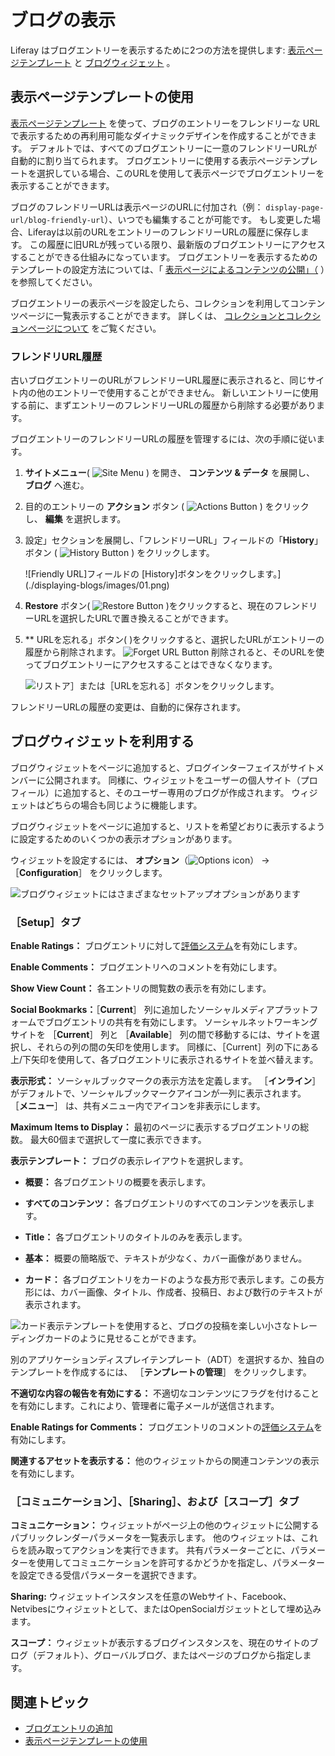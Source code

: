 # ブログの表示

Liferay はブログエントリーを表示するために2つの方法を提供します: [表示ページテンプレート](#using-display-page-templates) と [ブログウィジェット](#using-the-blogs-widget) 。

## 表示ページテンプレートの使用

[表示ページテンプレート](../../site-building/displaying-content/using-display-page-templates.md) を使って、ブログのエントリーをフレンドリーな URL で表示するための再利用可能なダイナミックデザインを作成することができます。 デフォルトでは、すべてのブログエントリーに一意のフレンドリーURLが自動的に割り当てられます。 ブログエントリーに使用する表示ページテンプレートを選択している場合、このURLを使用して表示ページでブログエントリーを表示することができます。

ブログのフレンドリーURLは表示ページのURLに付加され（例： `display-page-url/blog-friendly-url`）、いつでも編集することが可能です。 もし変更した場合、Liferayは以前のURLをエントリーのフレンドリーURLの履歴に保存します。 この履歴に旧URLが残っている限り、最新版のブログエントリーにアクセスすることができる仕組みになっています。 ブログエントリーを表示するためのテンプレートの設定方法については、「 [表示ページによるコンテンツの公開」（](../../site-building/displaying-content/using-display-page-templates/publishing-content-with-display-pages.md) ）を参照してください。

ブログエントリーの表示ページを設定したら、コレクションを利用してコンテンツページに一覧表示することができます。 詳しくは、 [コレクションとコレクションページについて](./../collections-and-collection-pages/about-collections-and-collection-pages.md) をご覧ください。

### フレンドリURL履歴

古いブログエントリーのURLがフレンドリーURL履歴に表示されると、同じサイト内の他のエントリーで使用することができません。 新しいエントリーに使用する前に、まずエントリーのフレンドリーURLの履歴から削除する必要があります。

ブログエントリーのフレンドリーURLの履歴を管理するには、次の手順に従います。

1. **サイトメニュー**( ![Site Menu](../../images/icon-product-menu.png) ) を開き、 **コンテンツ & データ** を展開し、 **ブログ** へ進む。

1. 目的のエントリーの **アクション** ボタン ( ![Actions Button](../../images/icon-actions.png) ) をクリックし、 **編集** を選択します。

1. 設定」セクションを展開し、「フレンドリーURL」フィールドの「**History**」 ボタン ( ![History Button](../../images/icon-history.png) ) をクリックします。

   ![Friendly URL]フィールドの [History]ボタンをクリックします。](./displaying-blogs/images/01.png)

1. **Restore** ボタン( ![Restore Button](../../images/icon-restore2.png) )をクリックすると、現在のフレンドリ ーURLを選択したURLで置き換えることができます。

1. ** URLを忘れる」ボタン( )をクリックすると、選択したURLがエントリーの履歴から削除されます。 ![Forget URL Button](../../images/icon-delete.png) 削除されると、そのURLを使ってブログエントリーにアクセスすることはできなくなります。

   ![リストア］または［URLを忘れる］ボタンをクリックします。](./displaying-blogs/images/02.png)

フレンドリーURLの履歴の変更は、自動的に保存されます。

## ブログウィジェットを利用する

ブログウィジェットをページに追加すると、ブログインターフェイスがサイトメンバーに公開されます。 同様に、ウィジェットをユーザーの個人サイト（プロフィール）に追加すると、そのユーザー専用のブログが作成されます。 ウィジェットはどちらの場合も同じように機能します。

ブログウィジェットをページに追加すると、リストを希望どおりに表示するように設定するためのいくつかの表示オプションがあります。

ウィジェットを設定するには、 **オプション**（![Options icon](../../images/icon-app-options.png)） &rarr; ［**Configuration**］ をクリックします。

![ブログウィジェットにはさまざまなセットアップオプションがあります](displaying-blogs/images/03.png)

### ［Setup］タブ

**Enable Ratings：** ブログエントリに対して[評価システム](../../collaboration-and-social/social-tools/user-guide/using-the-ratings-system.md)を有効にします。

**Enable Comments：** ブログエントリへのコメントを有効にします。

**Show View Count：** 各エントリの閲覧数の表示を有効にします。

**Social Bookmarks：**［**Current**］ 列に追加したソーシャルメディアプラットフォームでブログエントリの共有を有効にします。 ソーシャルネットワーキングサイトを ［**Current**］ 列と ［**Available**］ 列の間で移動するには、サイトを選択し、それらの列の間の矢印を使用します。 同様に、［Current］列の下にある上/下矢印を使用して、各ブログエントリに表示されるサイトを並べ替えます。

**表示形式：** ソーシャルブックマークの表示方法を定義します。 ［**インライン**］ がデフォルトで、ソーシャルブックマークアイコンが一列に表示されます。 ［**メニュー**］ は、共有メニュー内でアイコンを非表示にします。

**Maximum Items to Display：** 最初のページに表示するブログエントリの総数。 最大60個まで選択して一度に表示できます。

**表示テンプレート：** ブログの表示レイアウトを選択します。

* **概要：** 各ブログエントリの概要を表示します。

* **すべてのコンテンツ：** 各ブログエントリのすべてのコンテンツを表示します。

* **Title：** 各ブログエントリのタイトルのみを表示します。

* **基本：** 概要の簡略版で、テキストが少なく、カバー画像がありません。

* **カード：** 各ブログエントリをカードのような長方形で表示します。この長方形には、カバー画像、タイトル、作成者、投稿日、および数行のテキストが表示されます。

![カード表示テンプレートを使用すると、ブログの投稿を楽しい小さなトレーディングカードのように見せることができます。](displaying-blogs/images/04.png)

別のアプリケーションディスプレイテンプレート（ADT）を選択するか、独自のテンプレートを作成するには、 ［**テンプレートの管理**］ をクリックします。

**不適切な内容の報告を有効にする：** 不適切なコンテンツにフラグを付けることを有効にします。これにより、管理者に電子メールが送信されます。

**Enable Ratings for Comments：** ブログエントリのコメントの[評価システム](../../collaboration-and-social/social-tools/user-guide/using-the-ratings-system.md)を有効にします。

**関連するアセットを表示する：** 他のウィジェットからの関連コンテンツの表示を有効にします。

### ［コミュニケーション］、［Sharing］、および［スコープ］タブ

**コミュニケーション：** ウィジェットがページ上の他のウィジェットに公開するパブリックレンダーパラメータを一覧表示します。 他のウィジェットは、これらを読み取ってアクションを実行できます。 共有パラメーターごとに、パラメーターを使用してコミュニケーションを許可するかどうかを指定し、パラメーターを設定できる受信パラメーターを選択できます。

**Sharing:** ウィジェットインスタンスを任意のWebサイト、Facebook、Netvibesにウィジェットとして、またはOpenSocialガジェットとして埋め込みます。

**スコープ：** ウィジェットが表示するブログインスタンスを、現在のサイトのブログ（デフォルト）、グローバルブログ、またはページのブログから指定します。

## 関連トピック

* [ブログエントリの追加](./adding-blog-entries.md)
* [表示ページテンプレートの使用](../../site-building/displaying-content/using-display-page-templates.md)
